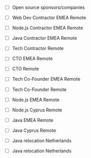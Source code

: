 - [ ] Open source sponsors/companies 

- [ ] Web Dev Contractor EMEA Remote
- [ ] Node.js Contractor EMEA Remote
- [ ] Java Contractor EMEA Remote
- [ ] Tech Contractor Remote

- [ ] CTO EMEA Remote
- [ ] CTO Remote
- [ ] Tech Co-Founder EMEA Remote
- [ ] Tech Co-Founder Remote

- [ ] Node.js EMEA Remote
- [ ] Node.js Cyprus Remote

- [ ] Java EMEA Remote
- [ ] Java Cyprus Remote

- [ ] Java relocation Netherlands
- [ ] Java relocation Netherlands
